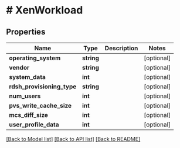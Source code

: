 # # XenWorkload

## Properties

Name | Type | Description | Notes
------------ | ------------- | ------------- | -------------
**operating_system** | **string** |  | [optional]
**vendor** | **string** |  | [optional]
**system_data** | **int** |  | [optional]
**rdsh_provisioning_type** | **string** |  | [optional]
**num_users** | **int** |  | [optional]
**pvs_write_cache_size** | **int** |  | [optional]
**mcs_diff_size** | **int** |  | [optional]
**user_profile_data** | **int** |  | [optional]

[[Back to Model list]](../../README.md#models) [[Back to API list]](../../README.md#endpoints) [[Back to README]](../../README.md)
